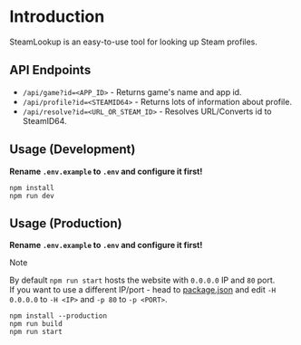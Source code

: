 # Introduction
SteamLookup is an easy-to-use tool for looking up Steam profiles.

## API Endpoints
- `/api/game?id=<APP_ID>` - Returns game's name and app id.  
- `/api/profile?id=<STEAMID64>` - Returns lots of information about profile.  
- `/api/resolve?id=<URL_OR_STEAM_ID>` - Resolves URL/Converts id to SteamID64.

## Usage (Development)
**Rename `.env.example` to `.env` and configure it first!**
```
npm install
npm run dev
```

## Usage (Production)
**Rename `.env.example` to `.env` and configure it first!**  
> [!NOTE]
> By default `npm run start` hosts the website with `0.0.0.0` IP and `80` port.  
> If you want to use a different IP/port - head to [package.json](./package.json) and edit `-H 0.0.0.0` to `-H <IP>` and `-p 80` to `-p <PORT>`.
```
npm install --production
npm run build
npm run start
```
